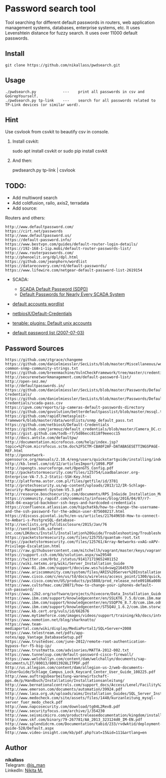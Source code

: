 # Password search tool
Tool searching for different default passwords in routers, web application management systems, databases, enterprise systems, etc. It uses Levenshtein distance for fuzzy search. It uses over 11000 default passwords.

## Install
    git clone https://github.com/nikallass/pwdsearch.git

## Usage
    ./pwdsearch.py            ---    print all passwords in csv and GoGrepYourself.
    ./pwdsearch.py tp-link    ---    search for all passwords related to TP-Link devices (or similar word).

## Hint
Use csvlook from csvkit to beautify csv in console.

1) Install csvkit:
    
    sudo apt install csvkit
    or
    sudo pip install csvkit

2) And then: 
    
    pwdsearch.py tp-link | csvlook


## TODO:
* Add multiword search
* Add coldfusion, railo, axis2, terradata
* Add source:

Routers and others:

    http://www.defaultpassword.com/
    https://cirt.net/passwords
    http://www.defaultpassword.us/
    https://default-password.info/
    https://www.bestvpn.com/guides/default-router-login-details/
    https://192-168-1-1ip.mobi/default-router-passwords-list/
    http://www.routerpasswords.com/
    http://phenoelit.org/dpl/dpl.html
    https://github.com/jeanphorn/wordlist
    https://datarecovery.com/rd/default-passwords/
    https://www.lifewire.com/netgear-default-password-list-2619154


* SCADA:

    * [SCADA Default Password (SDPD)](http://www.critifence.com/default-password-database/)
    * [Default Passwords for Nearly Every SCADA System](https://www.hackers-arise.com/single-post/2016/09/21/Scada-Hacking-Default-Passwords-for-Nearly-Every-SCADA-System)

* [default accounts wordlist](https://github.com/milo2012/pentest_scripts/tree/master/default_accounts_wordlist)
* [netbiosX/Default-Credentials](https://github.com/netbiosX/Default-Credentials)
* [tenable: plugins: Default unix accounts](https://www.tenable.com/plugins/index.php?view=all&family=Default+Unix+Accounts)
* [default password list (2007-07-03)](http://www.phenoelit.org/dpl/dpl.html)


## Password Sources
    https://github.com/ztgrace/changeme
    https://github.com/danielmiessler/SecLists/blob/master/Miscellaneous/wordlist-common-snmp-community-strings.txt
    https://github.com/breenmachine/VulnCheckFramework/tree/master/credentialDatabase
    http://securenetworkmanagement.com/default-password-list/
    http://open-sez.me/
    http://defaultpasswords.in/
    https://github.com/danielmiessler/SecLists/blob/master/Passwords/Default-Credentials/
    https://github.com/danielmiessler/SecLists/blob/master/Passwords/Default-Credentials/scada-pass.csv
    https://ipvm.com/reports/ip-cameras-default-passwords-directory
    https://github.com/govolution/betterdefaultpasslist/blob/master/mssql.txt
    https://github.com/rapid7/metasploit-framework/blob/master/data/wordlists/snmp_default_pass.txt
    https://github.com/netbiosX/Default-Credentials
    https://github.com/jarmouz/default_credentials/blob/master/Camera_DC.csv
    https://gist.github.com/todb-r7/5d86ecc8118f9eeecc15
    http://docs.antsle.com/defaultpw/
    http://documentation.microfocus.com/help/index.jsp?topic=%2Fcom.microfocus.sctm.doc%2FSCTM-CBA0F2AF-DATABASESETTINGSPAGE-REF.html
    http://geonetwork-opensource.org/manuals/2.10.4/eng/users/quickstartguide/installing/index.html
    http://kb.lenel.com/cd/12/articlesImport/1098.PDF
    http://opengts.sourceforge.net/OpenGTS_Config.pdf
    http://packetstormsecurity.com/files/125754/Loadbalancer.org-Enterprise-VA-7.5.2-Static-SSH-Key.html
    http://platforma.astor.com.pl/files/getfile/id/3781
    http://protechsecurity.us/wp-content/uploads/2013/12/IR-Schlage-Security-Management-System-V5.3.pdf
    http://resource.boschsecurity.com/documents/RPS_InGuide_Installation_Manual_enUS_2596022155.pdf
    https://community.rapid7.com/community/infosec/blog/2016/04/07/r7-2016-04-exagrid-backdoor-ssh-keys-and-hardcoded-credentials
    https://confluence.atlassian.com/hipchatkb/how-to-change-the-username-and-the-ssh-password-for-the-admin-user-875608217.html
    https://discuss.pivotal.io/hc/en-us/articles/217649658-How-to-connect-to-Ambari-s-PostgreSQL-database-
    http://seclists.org/fulldisclosure/2015/Jan/76
    http://sentinelldk.safenet-inc.com/LDKdocs/Install/Installation%20Guide/Troubleshooting/Troubleshooting.htm
    https://packetstormsecurity.com/files/125755/quantum-root.txt
    https://packetstormsecurity.com/files/125761/Array-Networks-vxAG-xAPV-Privilege-Escalation.html
    https://raw.githubusercontent.com/mitchellh/vagrant/master/keys/vagrant
    https://support.cch.com/kb/solution.aspx/sw29540
    https://twitter.com/0rbz_/status/914171719652401152
    https://wiki.netxms.org/wiki/Server_Installation_Guide
    https://www-01.ibm.com/support/docview.wss?uid=swg21645570
    https://www.ariscommunity.com/system/files/ARIS%20Server%20Installation%20and%20Administration%20Guide_0_0.pdf
    https://www.cisco.com/c/en/us/td/docs/wireless/access_point/1300/quick/guide/br13qsg.html
    https://www.cisco.com/en/US/products/ps5888/prod_release_note09186a0080237333.html
    https://www.cultofmac.com/20871/how-to-change-your-iphones-default-ssh-password/
    https://www.i2b2.org/software/projects/hivecore/Data_Installation_Guide_13.pdf
    https://www.ibm.com/support/knowledgecenter/en/SSLKT6_7.5.0/com.ibm.mam.doc/install_was/t_ccmdb_manconfigfoundinst.html
    https://www.ibm.com/support/knowledgecenter/en/SSQP76_8.7.0/com.ibm.odm.distrib.config.was/config_ds_res_was/tsk_was_before_res_config.html
    https://www.ibm.com/support/knowledgecenter/ST5Q4U_1.6.2/com.ibm.storwize.v7000.unified.162.doc/ifs_132_changedefaultpasswords11142011.html
    https://www.kb.cert.org/vuls/id/662676
    https://www.mytimeforce.com/images/videos/support/training/kb/docs/internal/support/time/TIMEFORCE1Migration.pdf
    https://www.nomotion.net/blog/sharknatto/
    https://www.team-mediaportal.com/wiki/display/MediaPortal1/SQL+Server+2008
    https://www.telestream.net/pdfs/app-notes/app_Vantage_DatabaseSetup.pdf
    https://www.trustedsec.com/june-2012/remote-root-authentication-bypass-for-f5-big-ip/
    https://www.trustmatta.com/advisories/MATTA-2012-002.txt
    https://www.tunnelsup.com/default-password-cisco-firewall/
    https://www.welchallyn.com/content/dam/welchallyn/documents/sap-documents/LIT/80013/80013928LITPDF.pdf
    http://us.allegion.com/content/dam/allegion-us-2/web-documents-2/UserGuide/Schlage_Campus_Lock_Keycard_Center_User_Guide_108225.pdf
    http://www.auftragsbearbeitung-warenwirtschaft-pps.de/p/Handbuch/Installation/Installationsanleitung/
    http://www.bernationalcontrols.com/support_docs/Access/Lenel/Facility%20Commander%20Wnx%207.7%20User%20Manual.pdf
    http://www.emerson.com/documents/automation/39924.pdf
    http://www.lasa.org.uk/uploads/aims/Installation_Guides/SQL_Server_Installation_Guide.pdf
    http://www.medocheck.com/site/assets/files/1440/kurzanleitung_mysql-server_fuer_medo_check.pdf
    http://www.napcosecurity.com/download/tg04L2RevB.pdf
    http://www.securityfocus.com/archive/1/354230
    http://www.seismicmicro.com/productreleasedocumentation/kingdom/installationguide.pdf
    http://www.skf.com/binary/79-267781/AA_2013_323124d0_IM-EN.pdf
    http://www.splendidcrm.com/Documentation/tabid/233/rvdwktid/deployment-guide-528/Default.aspx
    http://www.video-insight.com/kb/pdf.php?cat=15&id=111&artlang=en


## Author
**nikallass**
<br>Telegram: [@is_man](https://t.me/is_man)
<br>LinkedIn: [Nikita M.](https://linkedin.com/in/mednikand)